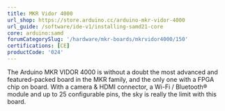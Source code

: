 ```yaml
---
title: MKR Vidor 4000
url_shop: https://store.arduino.cc/arduino-mkr-vidor-4000
url_guide: /software/ide-v1/installing-samd21-core
core: arduino:samd
forumCategorySlug: '/hardware/mkr-boards/mkrvidor4000/150'
certifications: [CE]
productCode: '024'
---
```


The Arduino MKR VIDOR 4000 is without a doubt the most advanced and featured-packed board in the MKR family, and the only one with a FPGA chip on board. With a camera & HDMI connector, a Wi-Fi / Bluetooth® module and up to 25 configurable pins, the sky is really the limit with this board.